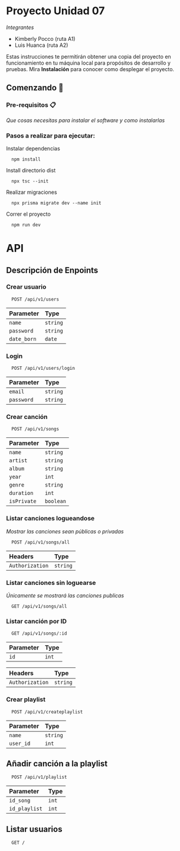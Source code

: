 # Proyecto Unidad 07
_Integrantes_
* Kimberly Pocco (ruta A1)
* Luis Huanca (ruta A2)

Estas instrucciones te permitirán obtener una copia del proyecto en funcionamiento en tu máquina local para propósitos de desarrollo y pruebas.
Mira **Instalación** para conocer como desplegar el proyecto.
## Comenzando 🚀

### Pre-requisitos 📋

_Que cosas necesitas para instalar el software y como instalarlas_

### Pasos a realizar para ejecutar:

Instalar dependencias

```
  npm install
```
Install directorio dist
```
  npx tsc --init
```

Realizar migraciones

```
  npx prisma migrate dev --name init
```

Correr el proyecto

```
  npm run dev
```

# API

## Descripción de Enpoints

### Crear usuario

```
  POST /api/v1/users
```

| Parameter | Type     |  
| :-------- | :------- | 
| `name` | `string` | `string` | 
| `password` | `string` | 
| `date_born` | `date` | 

### Login

```
  POST /api/v1/users/login
```

| Parameter | Type     |           
| :-------- | :------- | 
| `email` | `string` | 
| `password` | `string` | 

### Crear canción

```
  POST /api/v1/songs
```

| Parameter | Type     |           
| :-------- | :------- | 
| `name` | `string` | 
| `artist` | `string` | 
| `album` | `string` | 
| `year` | `int` | 
| `genre` | `string` | 
| `duration` | `int` |
| `isPrivate` | `boolean` | 

### Listar canciones logueandose
_Mostrar las canciones sean públicas o privadas_

```http
  POST /api/v1/songs/all
```

| Headers | Type     |           
| :-------- | :------- | 
| `Authorization` | `string` |

### Listar canciones sin loguearse
_Únicamente se mostrará las canciones publicas_

```http
  GET /api/v1/songs/all
```

### Listar canción por ID 
```http
  GET /api/v1/songs/:id
```

| Parameter | Type     |           
| :-------- | :------- | 
| `id` | `int` |

 Headers | Type     |           
| :-------- | :------- | 
| `Authorization` | `string`|


### Crear playlist

```http
  POST /api/v1/createplaylist
```

| Parameter | Type     |           
| :-------- | :------- | 
| `name` | `string` | 
| `user_id` | `int` | 


## Añadir canción a la playlist

```http
  POST /api/v1/playlist
```

| Parameter | Type     |           
| :-------- | :------- | 
| `id_song` | `int` | 
| `id_playlist` | `int` | 

## Listar usuarios
```
  GET /
```






